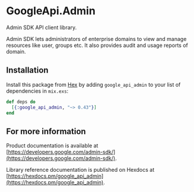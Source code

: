 # GoogleApi.Admin

Admin SDK API client library.

Admin SDK lets administrators of enterprise domains to view and manage resources like user, groups etc. It also provides audit and usage reports of domain.

## Installation

Install this package from [Hex](https://hex.pm) by adding
`google_api_admin` to your list of dependencies in `mix.exs`:

```elixir
def deps do
  [{:google_api_admin, "~> 0.43"}]
end
```

## For more information

Product documentation is available at [https://developers.google.com/admin-sdk/](https://developers.google.com/admin-sdk/).

Library reference documentation is published on Hexdocs at
[https://hexdocs.pm/google_api_admin](https://hexdocs.pm/google_api_admin).
